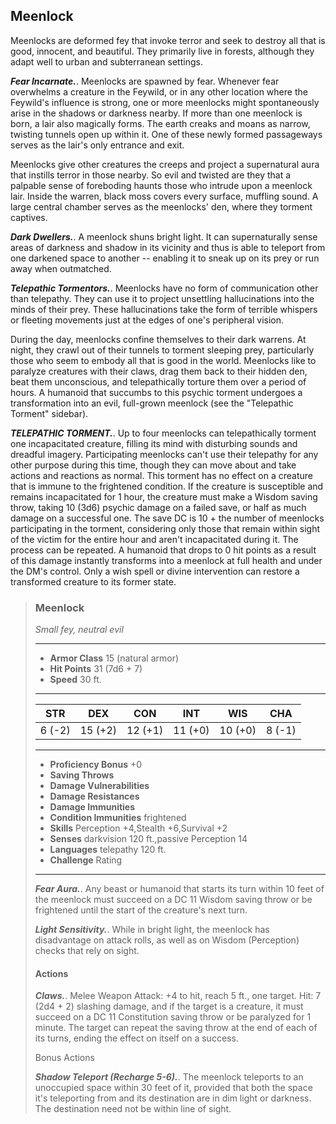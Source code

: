 ## Meenlock
Meenlocks are deformed fey that invoke terror and seek to destroy all that is good, innocent, and beautiful. They primarily live in forests, although they adapt well to urban and subterranean settings.

***Fear Incarnate.***. Meenlocks are spawned by fear. Whenever fear overwhelms a creature in the Feywild, or in any other location where the Feywild's influence is strong, one or more meenlocks might spontaneously arise in the shadows or darkness nearby. If more than one meenlock is born, a lair also magically forms. The earth creaks and moans as narrow, twisting tunnels open up within it. One of these newly formed passageways serves as the lair's only entrance and exit.

Meenlocks give other creatures the creeps and project a supernatural aura that instills terror in those nearby. So evil and twisted are they that a palpable sense of foreboding haunts those who intrude upon a meenlock lair. Inside the warren, black moss covers every surface, muffling sound. A large central chamber serves as the meenlocks' den, where they torment captives.

***Dark Dwellers.***. A meenlock shuns bright light. It can supernaturally sense areas of darkness and shadow in its vicinity and thus is able to teleport from one darkened space to another -- enabling it to sneak up on its prey or run away when outmatched.

***Telepathic Tormentors.***. Meenlocks have no form of communication other than telepathy. They can use it to project unsettling hallucinations into the minds of their prey. These hallucinations take the form of terrible whispers or fleeting movements just at the edges of one's peripheral vision.

During the day, meenlocks confine themselves to their dark warrens. At night, they crawl out of their tunnels to torment sleeping prey, particularly those who seem to embody all that is good in the world. Meenlocks like to paralyze creatures with their claws, drag them back to their hidden den, beat them unconscious, and telepathically torture them over a period of hours. A humanoid that succumbs to this psychic torment undergoes a transformation into an evil, full-grown meenlock (see the "Telepathic Torment" sidebar).

***TELEPATHIC TORMENT.***. Up to four meenlocks can telepathically torment one incapacitated creature, filling its mind with disturbing sounds and dreadful imagery. Participating meenlocks can't use their telepathy for any other purpose during this time, though they can move about and take actions and reactions as normal. This torment has no effect on a creature that is immune to the frightened condition. If the creature is susceptible and remains incapacitated for 1 hour, the creature must make a Wisdom saving throw, taking 10 (3d6) psychic damage on a failed save, or half as much damage on a successful one. The save DC is 10 + the number of meenlocks participating in the torment, considering only those that remain within sight of the victim for the entire hour and aren't incapacitated during it. The process can be repeated. A humanoid that drops to 0 hit points as a result of this damage instantly transforms into a meenlock at full health and under the DM's control. Only a wish spell or divine intervention can restore a transformed creature to its former state.

>### Meenlock
>*Small fey, neutral evil*
>___
>- **Armor Class** 15 (natural armor)
>- **Hit Points** 31 (7d6 + 7)
>- **Speed** 30 ft.
>___
>|**STR**|**DEX**|**CON**|**INT**|**WIS**|**CHA**|
>|:---:|:---:|:---:|:---:|:---:|:---:|
>|6 (-2)|15 (+2)|12 (+1)|11 (+0)|10 (+0)|8 (-1)|
>
>___
>- **Proficiency Bonus** +0
>- **Saving Throws** 
>- **Damage Vulnerabilities** 
>- **Damage Resistances** 
>- **Damage Immunities** 
>- **Condition Immunities** frightened
>- **Skills** Perception +4,Stealth +6,Survival +2
>- **Senses** darkvision 120 ft.,passive Perception 14
>- **Languages** telepathy 120 ft.
>- **Challenge** Rating
>___
>
>
>
>
>
>
>
>
>
>
>***Fear Aura.***. Any beast or humanoid that starts its turn within 10 feet of the meenlock must succeed on a DC 11 Wisdom saving throw or be frightened until the start of the creature's next turn.
>
>
>
>***Light Sensitivity.***. While in bright light, the meenlock has disadvantage on attack rolls, as well as on Wisdom (Perception) checks that rely on sight.
>
>
>
>#### Actions
>***Claws.***. Melee Weapon Attack: +4 to hit, reach 5 ft., one target. Hit: 7 (2d4 + 2) slashing damage, and if the target is a creature, it must succeed on a DC 11 Constitution saving throw or be paralyzed for 1 minute. The target can repeat the saving throw at the end of each of its turns, ending the effect on itself on a success.
>
>Bonus Actions
>
>***Shadow Teleport (Recharge 5-6).***. The meenlock teleports to an unoccupied space within 30 feet of it, provided that both the space it's teleporting from and its destination are in dim light or darkness. The destination need not be within line of sight.
>

